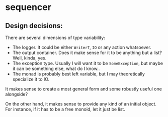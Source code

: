 # sequencer

## Design decisions:

There are several dimensions of type variability:

* The logger. It could be either `WriterT`, `IO` or any action whatsoever.
* The output container. Does it make sense for it to be anything but a list? Well, kinda, yes.
* The exception type. Usually I will want it to be `SomeException`, but maybe it can be something
  else, what do I know..
* The monad is probably best left variable, but I may theoretically specialize it to IO.

It makes sense to create a most general form and some robustly useful one alongside?

On the other hand, it makes sense to provide any kind of an initial object. For instance, if it
has to be a free monoid, let it just be list.
